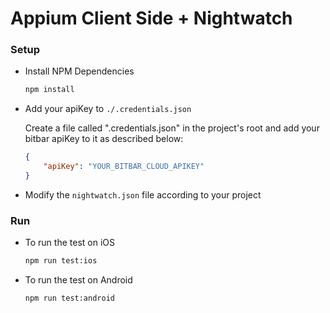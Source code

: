 # Appium Client Side + Nightwatch

### Setup

* Install NPM Dependencies

    ```sh
    npm install
    ```

* Add your apiKey to `./.credentials.json`

   Create a file called ".credentials.json" in the project's root and add your bitbar apiKey to it as described below:

    ```json
    {
        "apiKey": "YOUR_BITBAR_CLOUD_APIKEY"
    }
    ```

* Modify the `nightwatch.json` file according to your project

### Run

* To run the test on iOS

    ```sh
    npm run test:ios
    ```

* To run the test on Android

    ```sh
    npm run test:android
    ```
